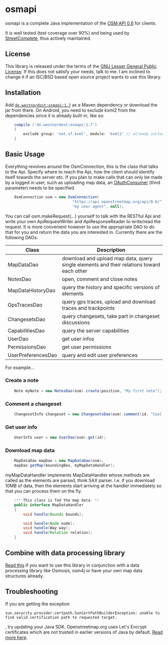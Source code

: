 # osmapi

osmapi is a complete Java implementation of the [OSM API 0.6](http://wiki.openstreetmap.org/wiki/API_v0.6) for clients.

It is well tested (test coverage over 90%) and being used by [StreetComplete](https://github.com/westnordost/StreetComplete), thus actively maintained.

## License

This library is released under the terms of the [GNU Lesser General Public License](http://www.gnu.org/licenses/lgpl-3.0.html). If this does not satisfy your needs, talk to me. I am inclined to change it if an ISC/BSD based open source project wants to use this library.

## Installation

Add [`de.westnordost:osmapi:1.7`](https://maven-repository.com/artifact/de.westnordost/osmapi/1.7) as a Maven dependency or download the jar from there. 
On Android, you need to exclude kxml2 from the dependencies since it is already built-in, like so:

```gradle
	compile ('de.westnordost:osmapi:1.7')
	{
		exclude group: 'net.sf.kxml', module: 'kxml2' // already included in Android
	}
```

## Basic Usage

Everything revolves around the OsmConnection, this is the class that talks to the Api. Specify where to reach the Api, how the client should identify itself towards the server etc.
If you plan to make calls that can only be made by a logged in user, such as uploading map data, an [OAuthConsumer](https://github.com/mttkay/signpost) (third parameter) needs to be specified.

```java
	OsmConnection osm = new OsmConnection(
	                          "https://api.openstreetmap.org/api/0.6/",
	                          "my user agent", null);
```

You can call osm.makeRequest(...) yourself to talk with the RESTful Api and write your own ApiRequestWriter and ApiResponseReader to write/read the request.
It is more convenient however to use the appropriate DAO to do that for you and return the data you are interested in. Currently there are the following DAOs:

| Class | Description
| ----- | -----------
| MapDataDao | download and upload map data, query single elements and their relations toward each other
| NotesDao | open, comment and close notes
| MapDataHistoryDao | query the history and specific versions of elements
| GpsTracesDao | query gps traces, upload and download traces and trackpoints
| ChangesetsDao | query changesets, take part in changeset discussions
| CapabilitiesDao | query the server capabilities
| UserDao | get user infos
| PermissionsDao | get user permissions
| UserPreferencesDao | query and edit user preferences

For example...

### Create a note

```java
	Note myNote = new NotesDao(osm).create(position, "My first note");
```

### Comment a changeset

```java
	ChangesetInfo changeset = new ChangesetsDao(osm).comment(id, "Cool changeset!");
```

### Get user info

```java
	UserInfo user = new UserDao(osm).get(id);
```

### Download map data

```java
	MapDataDao mapDao = new MapDataDao(osm);
	mapDao.getMap(boundingBox, myMapDataHandler);
```

myMapDataHandler implements MapDataHandler whose methods are called as the elements are parsed, think SAX parser. I.e. if you download 10MB of data, then the elements start arriving at the handler immediately so that you can process them on the fly.

```java
	/** This class is fed the map data. */
	public interface MapDataHandler
	{
		void handle(Bounds bounds);

		void handle(Node node);
		void handle(Way way);
		void handle(Relation relation);
	}
```

## Combine with data processing library
[Read this](https://github.com/westnordost/osmapi/wiki/Combine-With-Data-Processing-Libraries) if you want to use this library in conjunction with a data processing library like Osmosis, osm4j or have your own map data structures already.

## Troubleshooting

If you are getting the exception
```
sun.security.provider.certpath.SunCertPathBuilderException: unable to find valid certification path to requested target.
```
, try updating your Java SDK. Openstreetmap.org uses Let's Encrypt certificates which are not trusted in earlier versions of Java by default. [Read more here](https://stackoverflow.com/questions/34110426/does-java-support-lets-encrypt-certificates).
